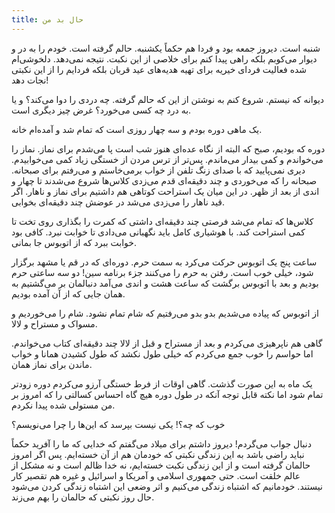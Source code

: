 ```yaml
---
title: حال بد من
---
```

شنبه است. دیروز جمعه بود و فردا هم حکماً یکشنبه. حالم گرفته است. خودم را به در و دیوار می‌کوبم بلکه راهی پیدا کنم برای خلاصی از این نکبت. نتیجه نمی‌دهد. دلخوشی‌ام شده فعالیت فردای خیریه برای تهیه هدیه‌های عید قربان بلکه فردایم را از این نکبتی نجات دهد!

دیوانه‌ که نیستم. شروع کنم به نوشتن از این که حالم گرفته. چه دردی را دوا می‌کند؟ و یا به درد چه کسی می‌خورد؟ غرض چیز دیگری است.

یک ماهی دوره بودم و سه چهار روزی است که تمام شد و آمده‌ام خانه. 

دوره که بودیم، صبح که البته از نگاه عده‌ای هنوز شب است پا می‌شدم برای نماز. نماز را می‌خواندم و کمی بیدار می‌ماندم. پس‌تر از ترس مردن از خستگی زیاد کمی می‌خوابیدم. دیری نمی‌پایید که با صدای زنگ تلفن از خواب برمی‌خاستم و می‌رفتم برای صبحانه. صبحانه را که می‌خوردی و چند دقیقه‌ای قدم می‌زدی کلاس‌ها شروع می‌شدند تا چهار و اندی از بعد از ظهر. در این میان یک استراحت کوتاهی هم داشتیم برای نماز و ناهار. اگر قید ناهار را می‌زدی می‌شد در عوضش چند دقیقه‌ای بخوابی.

کلاس‌ها که تمام می‌شد فرصتی چند دقیقه‌ای داشتی که کمرت را بگذاری روی تخت تا کمی استراحت کند. با هوشیاری کامل باید نگهبانی می‌دادی تا خوابت نبرد. کافی بود خوابت ببرد که از اتوبوس جا بمانی.

ساعت پنج یک اتوبوس حرکت می‌کرد به سمت حرم. دوره‌ای که در قم یا مشهد برگزار شود، خیلی خوب است. رفتن به حرم را می‌کنند جزء برنامه سین! دو سه ساعتی حرم بودیم و بعد با اتوبوس برگشت که ساعت هشت و اندی می‌آمد دنبالمان بر می‌گشتیم به همان جایی که از آن آمده بودیم.

از اتوبوس که پیاده می‌شدیم بدو بدو می‌رفتیم که شام تمام نشود. شام را می‌خوردیم و مسواک و مستراح و لالا.

گاهی هم ناپرهیزی می‌کردم و بعد از مستراح و قبل از لالا چند دقیقه‌ای کتاب می‌خواندم. اما حواسم را خوب جمع می‌کردم که خیلی طول نکشد که طول کشیدن همانا و خواب ماندن برای نماز همان.

یک ماه به این صورت گذشت. گاهی اوقات از فرط خستگی آرزو می‌کردم دوره زودتر تمام شود اما نکته قابل توجه آنکه در طول دوره هیچ گاه احساس کسالتی را که امروز بر من مستولی شده پیدا نکردم.

خوب که چه؟! یکی نیست بپرسد که این‌ها را چرا می‌نویسم؟

دنبال جواب می‌گردم! دیروز داشتم برای میلاد می‌گفتم که خدایی که ما را آفرید حکماً نباید راضی باشد به این زندگی نکبتی که خودمان هم از آن خسته‌ایم. پس اگر امروز حالمان گرفته است و از این زندگی نکبت خسته‌ایم، نه خدا ظالم است و نه مشکل از عالم خلقت است. حتی جمهوری اسلامی و آمریکا و اسرائیل و غیره هم تقصیر کار نیستند. خودمانیم که اشتباه زندگی می‌کنیم و اثر وضعی این اشتباه زندگی کردن می‌شود حال روز نکبتی که حالمان را بهم می‌زند.

